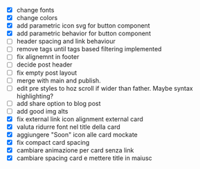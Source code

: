 - [x] change fonts
- [x] change colors
- [x] add parametric icon svg for button component
- [x] add parametric behavior for button component
- [ ] header spacing and link behaviour
- [ ] remove tags until tags based filtering implemented
- [ ] fix alignemnt in footer
- [ ] decide post header
- [ ] fix empty post layout
- [ ] merge with main and publish.
- [ ] edit pre styles to hoz scroll if wider than father. Maybe syntax highlighting?
- [ ] add share option to blog post
- [ ] add good img alts
- [x] fix external link icon alignment external card
- [x] valuta ridurre font nel title della card
- [x] aggiungere "Soon" icon alle card mockate
- [x] fix compact card spacing
- [x] cambiare animazione per card senza link
- [x] cambiare spacing card e mettere title in maiusc
